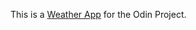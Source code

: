 This is a <a href="https://Appletri.github.io/weather-app/" rel="nofollow" target="_blank">Weather App</a> for the Odin Project.
